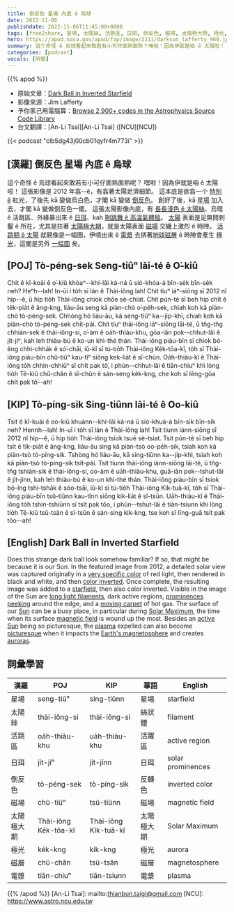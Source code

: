 ```yaml
---
title: 倒反色 星場 內底 ê 烏球
date: 2022-11-06
publishdate: 2022-11-06T11:45:00+0800
tags: [free2share, 星場, 太陽絲, 活跳區, 日珥, 倒反色, 磁場, 太陽極大期, 極光, 磁層, 電漿]
hero: https://apod.nasa.gov/apod/fap/image/2211/darksun_lafferty_960.jpg
summary: 這个奇怪 ê 烏球看起來敢若有小可仔面熟面熟？嘿啦！因為伊就是咱 ê 太陽啦！
categories: [podcast]
vocals: [阿錕]
---
```


{{% apod %}}

- 原始文章：[Dark Ball in Inverted Starfield](https://apod.nasa.gov/apod/ap221106.html)
- 影像來源：Jim Lafferty
- 予你家己用電腦算：[Browse 2,900+ codes in the Astrophysics Source Code Library](http://ascl.net/)
- 台文翻譯：[An-Li Tsai][An-Li Tsai] ([NCU][NCU])

{{< podcast "clb5dg43j00cb01qyfr4m773i" >}}

## [漢羅] 倒反色 星場 內底 ê 烏球
這个奇怪 ê 烏球看起來敢若有小可仔面熟面熟呢？
嘿啦！因為伊就是咱 ê 太陽啦！
這張影像是 2012 年翕--ê，有翕著太陽足濟細節。
這本底是欲翕一个 [特別 ê][very specific color] 紅光，了後先 kā 變做烏白色，才閣 kā 變做 [倒反色][color inverted]。
創好了後，kā [星場][starfield t] 加入去，才閣 kā 變做倒反色一擺。
這張太陽影像內底，有 [長長淺色 ê 太陽絲][long light filaments t]、烏暗 ê 活跳區、外緣暴出來 ê [日珥][prominences peeking t]、kah [咧跳舞 ê 高溫氣體毯][moving carpet t]。
[太陽][Sun] 表面是足無閒刺鑿 ê 所在，尤其是拄著 [太陽極大期][Solar Maximum]，就是太陽表面 [磁場][magnetic field] 交纏上激烈 ê 時陣。
[活跳期 ê 太陽][active Sun] 就親像是一幅圖，伊噴出來 ê [電漿][plasma] 去挵著[地球磁層][Earth's magnetosphere] ê 時陣會產生 [極光][auroras]，這閣是另外 [一幅圖][picturesque] 矣。



## [POJ] Tò-péng-sek Seng-tiûⁿ lāi-té ê O͘-kiû
Chit ê kî-koài ê o͘-kiû khòaⁿ--khí-lâi ká-ná ū sió-khóa-á bīn-se̍k bīn-se̍k neh?
Heⁿh--lah! In-ūi i to̍h sī lán ê Thài-iông lah!
Chit tiuⁿ iáⁿ-siōng sī 2012 nî hip--ê, ū hip tio̍h Thài-iông chiok chōe sè-chiat.
Chit pún-té sī beh hip chi̍t ê te̍k-pia̍t ê âng-kng, liáu-āu seng kā piàn-chò o͘-pe̍h-sek, chiah koh kā piàn-chò tò-péng-sek.
Chhòng hó liáu-āu, kā seng-tiûⁿ ka--ji̍p-khì, chiah koh kā piàn-chò tò-péng-sek chi̍t-pái.
Chit tiuⁿ thài-iông iáⁿ-siōng lāi-té, ū tn̂g-tn̂g chhián-sek ê thài-iông-si, o͘-àm ê oa̍h-thiàu-khu, gōa-iân pok--chhut-lâi ê ji̍t-jíⁿ, kah leh thiàu-bú ê ko-un khì-thé thán.
Thài-iông piáu-bīn sī chiok bô-êng chhì-chha̍k ê só͘-chāi, iû-kî sī tú-tio̍h Thài-iông Ke̍k-tōa-kî, to̍h sī Thài-iông piáu-bīn chû-tiûⁿ kau-tîⁿ siōng kek-lia̍t ê sî-chūn.
Oa̍h-thiàu-kî ê Thài-iông to̍h chhin-chhiūⁿ sī chi̍t pak tô͘, i phùn--chhut-lâi ê tiān-chiuⁿ khì lòng tio̍h Tē-kiû chû-chân ê sî-chūn ē sán-seng ke̍k-kng,  che koh sī lēng-gōa chi̍t pak tô͘--ah!


## [KIP] Tò-píng-sik Sing-tiûnn lāi-té ê Oo-kiû
Tsit ê kî-kuài ê oo-kiû khuànn--khí-lâi ká-ná ū sió-khuá-á bīn-si̍k bīn-si̍k neh?
Hennh--lah! In-uī i to̍h sī lán ê Thài-iông lah!
Tsit tiunn iánn-siōng sī 2012 nî hip--ê, ū hip tio̍h Thài-iông tsiok tsuē sè-tsiat.
Tsit pún-té sī beh hip tsi̍t ê ti̍k-pia̍t ê âng-kng, liáu-āu sing kā piàn-tsò oo-pe̍h-sik, tsiah koh kā piàn-tsò tò-píng-sik.
Tshòng hó liáu-āu, kā sing-tiûnn ka--ji̍p-khì, tsiah koh kā piàn-tsò tò-píng-sik tsi̍t-pái.
Tsit tiunn thài-iông iánn-siōng lāi-té, ū tn̂g-tn̂g tshián-sik ê thài-iông-si, oo-àm ê ua̍h-thiàu-khu, guā-iân pok--tshut-lâi ê ji̍t-jínn, kah leh thiàu-bú ê ko-un khì-thé thán.
Thài-iông piáu-bīn sī tsiok bô-îng tshì-tsha̍k ê sóo-tsāi, iû-kî sī tú-tio̍h Thài-iông Ki̍k-tuā-kî, to̍h sī Thài-iông piáu-bīn tsû-tiûnn kau-tînn siōng kik-lia̍t ê sî-tsūn.
Ua̍h-thiàu-kî ê Thài-iông to̍h tshin-tshiūnn sī tsi̍t pak tôo, i phùn--tshut-lâi ê tiān-tsiunn khì lòng tio̍h Tē-kiû tsû-tsân ê sî-tsūn ē sán-sing ki̍k-kng,  tse koh sī līng-guā tsi̍t pak tôo--ah!

## [English] Dark Ball in Inverted Starfield
Does this strange dark ball look somehow familiar?
If so, that might be because it is our Sun.
In the featured image from 2012, a detailed solar view was captured originally in a [very specific color][very specific color] of red light, then rendered in black and white, and then [color inverted][color inverted].
Once complete, the resulting image was added to a [starfield][starfield e], then also color inverted.
Visible in the image of the Sun are [long light filaments][long light filaments e], dark active regions, [prominences peeking][prominences peeking e] around the edge, and a [moving carpet][moving carpet e] of hot gas.
The surface of our [Sun][Sun] can be a busy place, in particular during [Solar Maximum][Solar Maximum], the time when its surface [magnetic field][magnetic field] is wound up the most.
Besides an [active Sun][active Sun] being so picturesque, the [plasma][plasma] expelled can also become [picturesque][picturesque] when it impacts the [Earth's magnetosphere][Earth's magnetosphere] and creates [auroras][auroras].


## 詞彙學習

|漢羅|POJ|KIP|華語|English|
|-|-|-|-|-|
|星場|seng-tiûⁿ|sing-tiûnn|星場|starfield|
|太陽絲|thài-iông-si|thài-iông-si|絲狀體|filament|
|活跳區|oa̍h-thiàu-khu|ua̍h-thiàu-khu|活躍區|active region|
|日珥|ji̍t-jíⁿ|ji̍t-jínn|日珥|solar prominences|
|倒反色|tò-péng-sek|tò-píng-sik|反轉色|inverted color|
|磁場|chû-tiûⁿ|tsû-tiûnn|磁場|magnetic field|
|太陽極大期|Thài-iông Ke̍k-tōa-kî|Thài-iông Ki̍k-tuā-kî|太陽極大期|Solar Maximum|
|極光|ke̍k-kng|ki̍k-kng|極光|aurora|
|磁層|chû-chân|tsû-tsân|磁層|magnetosphere|
|電漿|tiān-chiuⁿ|tiān-tsiunn|電漿|plasma|

{{% /apod %}}
[An-Li Tsai]: mailto:thianbun.taigi@gmail.com
[NCU]: https://www.astro.ncu.edu.tw

[copyright]: https://apod.nasa.gov/apod/fap/lib/about_apod.html#srapply
[License]: https://creativecommons.org/licenses/by/2.0/

[very specific color]:https://en.wikipedia.org/wiki/Hydrogen_alpha
[color inverted]:http://img09.deviantart.net/4514/i/2013/361/b/5/black_kitten___colour_invert_drawing_by_naiengele-d6zmjsh.jpg
[starfield e]:https://apod.nasa.gov/apod/ap211124.html
[starfield t]:https://apod.tw/daily/20211124/
[long light filaments e]:https://apod.nasa.gov/apod/ap220913.html
[long light filaments t]:https://apod.tw/daily/20220913/
[prominences peeking e]:https://apod.nasa.gov/apod/ap220216.html
[prominences peeking t]:https://apod.tw/daily/20220216/
[moving carpet e]:https://apod.nasa.gov/apod/ap221102.html
[moving carpet t]:https://apod.tw/daily/20221102/
[Sun]:https://spaceplace.nasa.gov/all-about-the-sun/en/
[Solar Maximum]:https://science.nasa.gov/science-news/science-at-nasa/2012/20jul_tasteofsolarmax/
[magnetic field]:https://solar-center.stanford.edu/magnetism/magneticfields.html
[active Sun]:https://apod.nasa.gov/apod/ap141022.html
[plasma]:https://en.wikipedia.org/wiki/Plasma_%28physics%29
[picturesque]:https://www.chelmsfordma.gov/ImageRepository/Document?documentID=9965
[Earth's magnetosphere]:https://science.nasa.gov/heliophysics/focus-areas/magnetosphere-ionosphere
[auroras]:https://apod.nasa.gov/apod/ap201109.html
